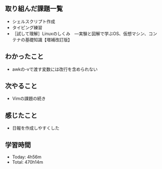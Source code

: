 ## 取り組んだ課題一覧
- シェルスクリプト作成
- タイピング練習
- ［試して理解］Linuxのしくみ　―実験と図解で学ぶOS、仮想マシン、コンテナの基礎知識【増補改訂版】
## わかったこと
- awkの-vで渡す変数には改行を含められない
## 次やること
- Vimの課題の続き
## 感じたこと
- 日報を作成しやすくした
## 学習時間
- Today: 4h56m
- Total: 470h14m
